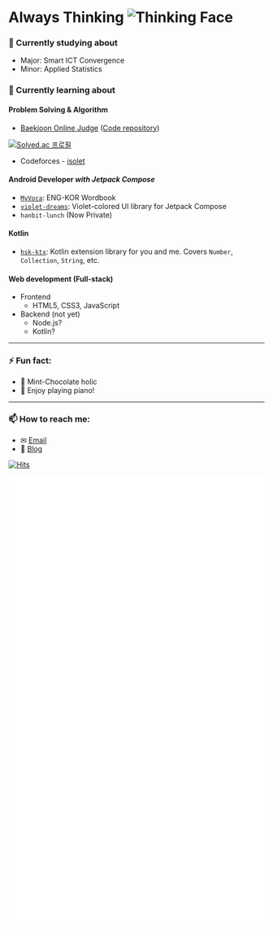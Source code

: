 # Always Thinking <img src="https://emojipedia-us.s3.dualstack.us-west-1.amazonaws.com/thumbs/120/google/241/thinking-face_1f914.png" width="3%" height="3%" alt="Thinking Face"></img>

### 🔭 Currently studying about
- Major: Smart ICT Convergence
- Minor: Applied Statistics

### 🌱 Currently learning about
#### Problem Solving & Algorithm
- [Baekjoon Online Judge](https://www.acmicpc.net/user/mwy3055) ([Code repository](https://github.com/mwy3055/boj))

[![Solved.ac 프로필](http://mazassumnida.wtf/api/v2/generate_badge?boj=mwy3055)](https://solved.ac/mwy3055)

- Codeforces - [isolet](https://codeforces.com/profile/isolet)

#### Android Developer *with Jetpack Compose*

 * [``MyVoca``](https://github.com/mwy3055/MyVoca): ENG-KOR Wordbook
 * [``violet-dreams``](https://github.com/mwy3055/violet-dreams): Violet-colored UI library for Jetpack Compose
 * ``hanbit-lunch`` (Now Private)

#### Kotlin

* [``hsk-ktx``](https://github.com/mwy3055/hsk-ktx): Kotlin extension library for you and me. Covers ``Number``, ``Collection``, ``String``, etc.

#### Web development (Full-stack)
* Frontend
  * HTML5, CSS3, JavaScript
* Backend (not yet)
  * Node.js?
  * Kotlin?

* * *
### ⚡ Fun fact:
* 🍧 Mint-Chocolate holic
* 🎹 Enjoy playing piano!

* * *
### 📫 How to reach me:
* ✉ [Email](mailto:mwy3055@gmail.com)
* 💾 [Blog](https://thinking-face.tistory.com/)

[![Hits](https://hits.seeyoufarm.com/api/count/incr/badge.svg?url=https%3A%2F%2Fgithub.com%2Fmwy3055&count_bg=%2300CBBD&title_bg=%23555555&icon=&icon_color=%23E7E7E7&title=hits&edge_flat=false)](https://hits.seeyoufarm.com)

![Metrics](https://github.com/mwy3055/mwy3055/blob/master/github-metrics.svg)

<!--
**mwy3055/mwy3055** is a ✨ _special_ ✨ repository because its `README.md` (this file) appears on your GitHub profile.

Here are some ideas to get you started:

- 🔭 I’m currently working on ...
- 🌱 I’m currently learning ...
- 👯 I’m looking to collaborate on ...
- 🤔 I’m looking for help with ...
- 💬 Ask me about ...
- 📫 How to reach me: ...
- 😄 Pronouns: ...
- ⚡ Fun fact: ...
-->
